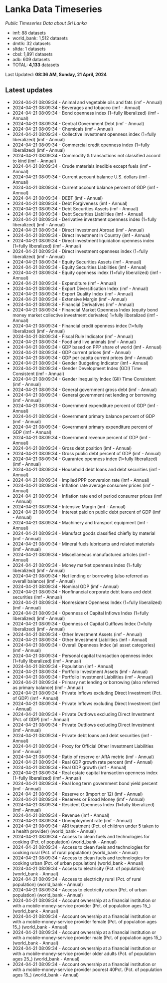 # Lanka Data Timeseries
*Public Timeseries Data about Sri Lanka*

* imf: 88 datasets
* world_bank: 1,512 datasets
* dmtlk: 32 datasets
* sltda: 1 datasets
* cbsl: 1,891 datasets
* adb: 609 datasets
* TOTAL: **4,133** datasets

Last Updated: **08:36 AM, Sunday, 21 April, 2024**

## Latest updates

* 2024-04-21 08:09:34 - Animal and vegetable oils and fats (imf - Annual)
* 2024-04-21 08:09:34 - Beverages and tobacco (imf - Annual)
* 2024-04-21 08:09:34 - Bond openness index (1=fully liberalized) (imf - Annual)
* 2024-04-21 08:09:34 - Central Government Debt (imf - Annual)
* 2024-04-21 08:09:34 - Chemicals (imf - Annual)
* 2024-04-21 08:09:34 - Collective investment openness index (1=fully liberalized) (imf - Annual)
* 2024-04-21 08:09:34 - Commercial credit openness index (1=fully liberalized) (imf - Annual)
* 2024-04-21 08:09:34 - Commodity & transactions not classified accord to kind (imf - Annual)
* 2024-04-21 08:09:34 - Crude materials inedible except fuels (imf - Annual)
* 2024-04-21 08:09:34 - Current account balance U.S. dollars (imf - Annual)
* 2024-04-21 08:09:34 - Current account balance percent of GDP (imf - Annual)
* 2024-04-21 08:09:34 - DEBT (imf - Annual)
* 2024-04-21 08:09:34 - Debt Forgiveness (imf - Annual)
* 2024-04-21 08:09:34 - Debt Securities Assets (imf - Annual)
* 2024-04-21 08:09:34 - Debt Securities Liabilities (imf - Annual)
* 2024-04-21 08:09:34 - Derivative investment openness index (1=fully liberalized) (imf - Annual)
* 2024-04-21 08:09:34 - Direct Investment Abroad (imf - Annual)
* 2024-04-21 08:09:34 - Direct Investment In Country (imf - Annual)
* 2024-04-21 08:09:34 - Direct investment liquidation openness index (1=fully liberalized) (imf - Annual)
* 2024-04-21 08:09:34 - Direct investment openness index (1=fully liberalized) (imf - Annual)
* 2024-04-21 08:09:34 - Equity Securities Assets (imf - Annual)
* 2024-04-21 08:09:34 - Equity Securities Liabilities (imf - Annual)
* 2024-04-21 08:09:34 - Equity openness index (1=fully liberalized) (imf - Annual)
* 2024-04-21 08:09:34 - Expenditure (imf - Annual)
* 2024-04-21 08:09:34 - Export Diversification Index (imf - Annual)
* 2024-04-21 08:09:34 - Export Quality Index (imf - Annual)
* 2024-04-21 08:09:34 - Extensive Margin (imf - Annual)
* 2024-04-21 08:09:34 - Financial Derivatives (imf - Annual)
* 2024-04-21 08:09:34 - Financial Market Openness Index (equity bond money market collective investment derivates) 1=fully liberalized (imf - Annual)
* 2024-04-21 08:09:34 - Financial credit openness index (1=fully liberalized) (imf - Annual)
* 2024-04-21 08:09:34 - Fiscal Rule Indicator (imf - Annual)
* 2024-04-21 08:09:34 - Food and live animals (imf - Annual)
* 2024-04-21 08:09:34 - GDP based on PPP share of world (imf - Annual)
* 2024-04-21 08:09:34 - GDP current prices (imf - Annual)
* 2024-04-21 08:09:34 - GDP per capita current prices (imf - Annual)
* 2024-04-21 08:09:34 - Gender Budgeting Indicator (imf - Annual)
* 2024-04-21 08:09:34 - Gender Development Index (GDI) Time Consistent (imf - Annual)
* 2024-04-21 08:09:34 - Gender Inequality Index (GII) Time Consistent (imf - Annual)
* 2024-04-21 08:09:34 - General government gross debt (imf - Annual)
* 2024-04-21 08:09:34 - General government net lending or borrowing (imf - Annual)
* 2024-04-21 08:09:34 - Government expenditure percent of GDP (imf - Annual)
* 2024-04-21 08:09:34 - Government primary balance percent of GDP (imf - Annual)
* 2024-04-21 08:09:34 - Government primary expenditure percent of GDP (imf - Annual)
* 2024-04-21 08:09:34 - Government revenue percent of GDP (imf - Annual)
* 2024-04-21 08:09:34 - Gross debt position (imf - Annual)
* 2024-04-21 08:09:34 - Gross public debt percent of GDP (imf - Annual)
* 2024-04-21 08:09:34 - Guarantee openness index (1=fully liberalized) (imf - Annual)
* 2024-04-21 08:09:34 - Household debt loans and debt securities (imf - Annual)
* 2024-04-21 08:09:34 - Implied PPP conversion rate (imf - Annual)
* 2024-04-21 08:09:34 - Inflation rate average consumer prices (imf - Annual)
* 2024-04-21 08:09:34 - Inflation rate end of period consumer prices (imf - Annual)
* 2024-04-21 08:09:34 - Intensive Margin (imf - Annual)
* 2024-04-21 08:09:34 - Interest paid on public debt percent of GDP (imf - Annual)
* 2024-04-21 08:09:34 - Machinery and transport equipment (imf - Annual)
* 2024-04-21 08:09:34 - Manufact goods classified chiefly by material (imf - Annual)
* 2024-04-21 08:09:34 - Mineral fuels lubricants and related materials (imf - Annual)
* 2024-04-21 08:09:34 - Miscellaneous manufactured articles (imf - Annual)
* 2024-04-21 08:09:34 - Money market openness index (1=fully liberalized) (imf - Annual)
* 2024-04-21 08:09:34 - Net lending or borrowing (also referred as overall balance) (imf - Annual)
* 2024-04-21 08:09:34 - Nominal GDP (imf - Annual)
* 2024-04-21 08:09:34 - Nonfinancial corporate debt loans and debt securities (imf - Annual)
* 2024-04-21 08:09:34 - Nonresident Openness Index (1=fully liberalized) (imf - Annual)
* 2024-04-21 08:09:34 - Openness of Capital Inflows Index (1=fully liberalized) (imf - Annual)
* 2024-04-21 08:09:34 - Openness of Capital Outflows Index (1=fully liberalized) (imf - Annual)
* 2024-04-21 08:09:34 - Other Investment Assets (imf - Annual)
* 2024-04-21 08:09:34 - Other Investment Liabilities (imf - Annual)
* 2024-04-21 08:09:34 - Overall Openness Index (all asset categories) (imf - Annual)
* 2024-04-21 08:09:34 - Personal capital transaction openness index (1=fully liberalized) (imf - Annual)
* 2024-04-21 08:09:34 - Population (imf - Annual)
* 2024-04-21 08:09:34 - Portfolio Investment Assets (imf - Annual)
* 2024-04-21 08:09:34 - Portfolio Investment Liabilities (imf - Annual)
* 2024-04-21 08:09:34 - Primary net lending or borrowing (also referred as primary balance) (imf - Annual)
* 2024-04-21 08:09:34 - Private Inflows excluding Direct Investment (Pct. of GDP) (imf - Annual)
* 2024-04-21 08:09:34 - Private Inflows excluding Direct Investment (imf - Annual)
* 2024-04-21 08:09:34 - Private Outflows excluding Direct Investment (Pct. of GDP) (imf - Annual)
* 2024-04-21 08:09:34 - Private Outflows excluding Direct Investment (imf - Annual)
* 2024-04-21 08:09:34 - Private debt loans and debt securities (imf - Annual)
* 2024-04-21 08:09:34 - Proxy for Official Other Investment Liabilities (imf - Annual)
* 2024-04-21 08:09:34 - Ratio of reserve or ARA metric (imf - Annual)
* 2024-04-21 08:09:34 - Real GDP growth rate percent (imf - Annual)
* 2024-04-21 08:09:34 - Real GDP growth (imf - Annual)
* 2024-04-21 08:09:34 - Real estate capital transaction openness index (1=fully liberalized) (imf - Annual)
* 2024-04-21 08:09:34 - Real long term government bond yield percent (imf - Annual)
* 2024-04-21 08:09:34 - Reserve or (Import or 12) (imf - Annual)
* 2024-04-21 08:09:34 - Reserves or Broad Money (imf - Annual)
* 2024-04-21 08:09:34 - Resident Openness Index (1=fully liberalized) (imf - Annual)
* 2024-04-21 08:09:34 - Revenue (imf - Annual)
* 2024-04-21 08:09:34 - Unemployment rate (imf - Annual)
* 2024-04-21 08:09:34 - ARI treatment (Pct. of children under 5 taken to a health provider) (world_bank - Annual)
* 2024-04-21 08:09:34 - Access to clean fuels and technologies for cooking (Pct. of population) (world_bank - Annual)
* 2024-04-21 08:09:34 - Access to clean fuels and technologies for cooking rural (Pct. of rural population) (world_bank - Annual)
* 2024-04-21 08:09:34 - Access to clean fuels and technologies for cooking urban (Pct. of urban population) (world_bank - Annual)
* 2024-04-21 08:09:34 - Access to electricity (Pct. of population) (world_bank - Annual)
* 2024-04-21 08:09:34 - Access to electricity rural (Pct. of rural population) (world_bank - Annual)
* 2024-04-21 08:09:34 - Access to electricity urban (Pct. of urban population) (world_bank - Annual)
* 2024-04-21 08:09:34 - Account ownership at a financial institution or with a mobile-money-service provider (Pct. of population ages 15_) (world_bank - Annual)
* 2024-04-21 08:09:34 - Account ownership at a financial institution or with a mobile-money-service provider female (Pct. of population ages 15_) (world_bank - Annual)
* 2024-04-21 08:09:34 - Account ownership at a financial institution or with a mobile-money-service provider male (Pct. of population ages 15_) (world_bank - Annual)
* 2024-04-21 08:09:34 - Account ownership at a financial institution or with a mobile-money-service provider older adults (Pct. of population ages 25_) (world_bank - Annual)
* 2024-04-21 08:09:34 - Account ownership at a financial institution or with a mobile-money-service provider poorest 40Pct. (Pct. of population ages 15_) (world_bank - Annual)